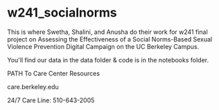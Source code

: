 # w241_socialnorms

This is where Swetha, Shalini, and Anusha do their work for w241 final project on Assessing the Effectiveness of a Social Norms-Based Sexual Violence 
Prevention Digital Campaign on the UC Berkeley Campus.

You'll find our data in the data folder & code is in the notebooks folder.


PATH To Care Center Resources

care.berkeley.edu

24/7 Care Line: 510-643-2005
